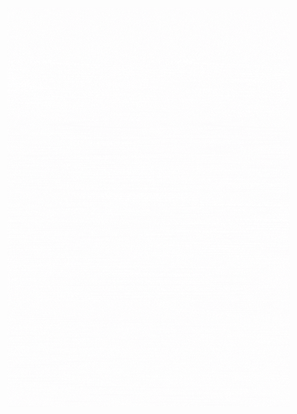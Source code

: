 <img src="https://raw.githubusercontent.com/Utkarsh1311/Utkarsh1311/master/img/gify.gif" width="800px">
